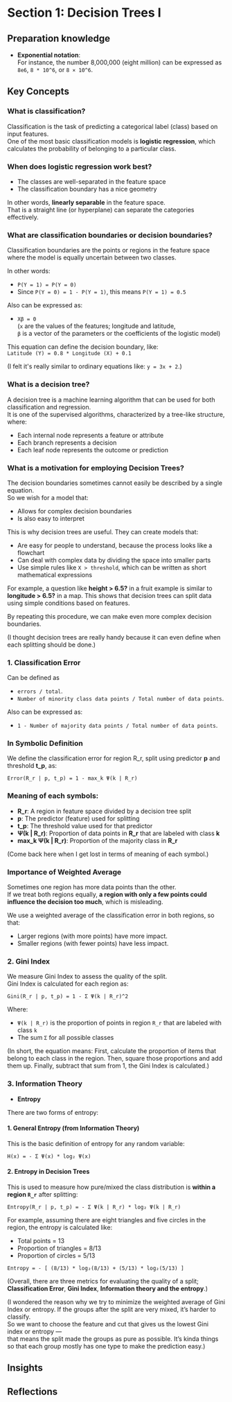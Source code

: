 # Section 1: Decision Trees I


## Preparation knowledge

- **Exponential notation**:  
  For instance, the number 8,000,000 (eight million) can be expressed as `8e6`, `8 * 10^6`, or `8 × 10^6`.

## Key Concepts


### What is classification?

Classification is the task of predicting a categorical label (class) based on input features.  
One of the most basic classification models is **logistic regression**, which calculates the probability of belonging to a particular class.


### When does logistic regression work best?

- The classes are well-separated in the feature space  
- The classification boundary has a nice geometry

In other words, **linearly separable** in the feature space.  
That is a straight line (or hyperplane) can separate the categories effectively.


### What are **classification boundaries** or **decision boundaries**?

Classification boundaries are the points or regions in the feature space  
where the model is equally uncertain between two classes.

In other words:

- `P(Y = 1) = P(Y = 0)`
- Since `P(Y = 0) = 1 - P(Y = 1)`, this means `P(Y = 1) = 0.5`

Also can be expressed as:

- `Xβ = 0`  
  (`x` are the values of the features; longitude and latitude,  
  `β` is a vector of the parameters or the coefficients of the logistic model)

This equation can define the decision boundary, like:  
`Latitude (Y) = 0.8 * Longitude (X) + 0.1`

(I felt it's really similar to ordinary equations like: `y = 3x + 2`.)


### What is a decision tree?

A decision tree is a machine learning algorithm that can be used for both classification and regression.  
It is one of the supervised algorithms, characterized by a tree-like structure, where:

- Each internal node represents a feature or attribute  
- Each branch represents a decision  
- Each leaf node represents the outcome or prediction


### What is a motivation for employing Decision Trees?

The decision boundaries sometimes cannot easily be described by a single equation.  
So we wish for a model that:

- Allows for complex decision boundaries  
- Is also easy to interpret

This is why decision trees are useful. They can create models that:

- Are easy for people to understand, because the process looks like a flowchart  
- Can deal with complex data by dividing the space into smaller parts  
- Use simple rules like `X > threshold`, which can be written as short mathematical expressions

For example, a question like **height > 6.5?** in a fruit example is similar to **longitude > 6.5?** in a map. This shows that decision trees can split data using simple conditions based on features.

 By repeating this procedure, we can make even more complex decision boundaries.

(I thought decision trees are really handy because it can even define when each splitting should be done.)


### 1. Classification Error

Can be defined as 

- `errors / total`.  
- `Number of minority class data points / Total number of data points`.

Also can be expressed as:

- `1 - Number of majority data points / Total number of data points`.


### In Symbolic Definition

We define the classification error for region R_r, split using predictor **p** and threshold **t_p**, as:

`Error(R_r | p, t_p) = 1 - max_k Ψ(k | R_r)`


### Meaning of each symbols:

- **R_r**: A region in feature space divided by a decision tree split  
- **p**: The predictor (feature) used for splitting  
- **t_p**: The threshold value used for that predictor  
- **Ψ(k | R_r)**: Proportion of data points in **R_r** that are labeled with class **k**  
- **max_k Ψ(k | R_r)**: Proportion of the majority class in **R_r**

(Come back here when I get lost in terms of meaning of each symbol.)


### Importance of Weighted Average

Sometimes one region has more data points than the other.  
If we treat both regions equally, **a region with only a few points could influence the decision too much**, which is misleading.

We use a weighted average of the classification error in both regions, so that:  
 - Larger regions (with more points) have more impact.
 - Smaller regions (with fewer points) have less impact. 


### 2. Gini Index

We measure Gini Index to assess the quality of the split.  
Gini Index is calculated for each region as:

`Gini(R_r | p, t_p) = 1 - Σ Ψ(k | R_r)^2`

Where:

- `Ψ(k | R_r)` is the proportion of points in region `R_r` that are labeled with class `k`
- The sum `Σ` for all possible classes

(In short, the equation means:
First, calculate the proportion of items that belong to each class in the region.
Then, square those proportions and add them up.
Finally, subtract that sum from 1, the Gini Index is calculated.)


### 3. Information Theory


- **Entropy**

There are two forms of entropy:

#### 1. General Entropy (from Information Theory)

This is the basic definition of entropy for any random variable:

`H(x) = - Σ Ψ(x) * log₂ Ψ(x)`

#### 2. Entropy in Decision Trees

This is used to measure how pure/mixed the class distribution is **within a region `R_r`** after splitting:

`Entropy(R_r | p, t_p) = - Σ Ψ(k | R_r) * log₂ Ψ(k | R_r)`

For example, assuming there are eight triangles and five circles in the region, the entropy is calculated like:

- Total points = 13  
- Proportion of triangles = 8/13  
- Proportion of circles = 5/13

`Entropy = - [ (8/13) * log₂(8/13) + (5/13) * log₂(5/13) ]`


(Overall, there are three metrics for evaluating the quality of a split; **Classification Error**, **Gini Index**, **Information theory and the entropy**.)

(I wondered the reason why we try to minimize the weighted average of Gini Index or entropy.
If the groups after the split are very mixed, it’s harder to classify.  
So we want to choose the feature and cut that gives us the lowest Gini index or entropy —  
that means the split made the groups as pure as possible.
It’s kinda things so that each group mostly has one type to make the prediction easy.)













## Insights


## Reflections


